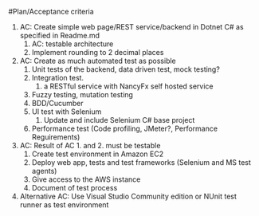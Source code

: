 #Plan/Acceptance criteria
1. AC: Create simple web page/REST service/backend in Dotnet C# as specified in Readme.md
	1. AC: testable architecture
	2. Implement rounding to 2 decimal places
2. AC: Create as much automated test as possible
	1. Unit tests of the backend, data driven test, mock testing?
	2. Integration test. 
		1. a RESTful service with NancyFx self hosted service
	3. Fuzzy testing, mutation testing
	3. BDD/Cucumber
	3. UI test with Selenium
		1. Update and include Selenium C# base project
	4. Performance test (Code profiling, JMeter?, Performance Reguirements)
3. AC: Result of AC 1. and 2. must be testable 
	1. Create test environment in Amazon EC2
	2. Deploy web app, tests and test frameworks (Selenium and MS test agents)
	3. Give access to the AWS instance
	4. Document of test process
3. Alternative AC: Use Visual Studio Community edition or NUnit test runner as test environment
 